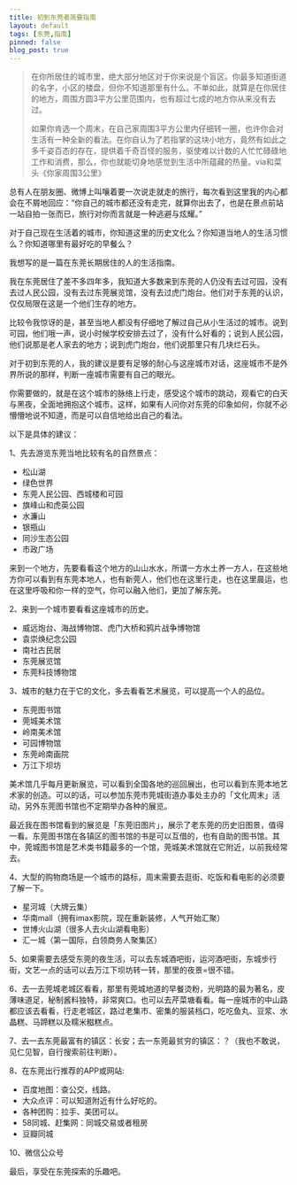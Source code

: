 ```yaml
---
title: 初到东莞者简要指南
layout: default
tags: [东莞,指南]
pinned: false
blog_post: true
---
```





>在你所居住的城市里，绝大部分地区对于你来说是个盲区。你最多知道街道的名字，小区的楼盘，但你不知道那里有什么。不单如此，就算是在你居住的地方，周围方圆3平方公里范围内，也有超过七成的地方你从来没有去过。
>
>如果你肯选一个周末，在自己家周围3平方公里内仔细转一圈，也许你会对生活有一种全新的看法。在你自认为了若指掌的这块小地方，竟然有如此之多千姿百态的存在，提供着千奇百怪的服务，驱使难以计数的人忙忙碌碌地工作和消费，那么，你也就能切身地感觉到生活中所蕴藏的热量。via和菜头《你家周围3公里》

总有人在朋友圈、微博上叫嚷着要一次说走就走的旅行，每次看到这里我的内心都会在不屑地回应：“你自己的城市都还没有走完，就算你出去了，也是在景点前站一站自拍一张而已，旅行对你而言就是一种逃避与炫耀。”

对于自己现在生活着的城市，你知道这里的历史文化么？你知道当地人的生活习惯么？你知道哪里有最好吃的早餐么？

我想写的是一篇在东莞长期居住的人的生活指南。

我在东莞居住了差不多四年多，我知道大多数来到东莞的人仍没有去过可园，没有去过人民公园，没有去过东莞展览馆，没有去过虎门炮台。他们对于东莞的认识，仅仅局限在这是一个他们生存的地方。

比较令我惊讶的是，甚至当地人都没有仔细地了解过自己从小生活过的城市。说到可园，他们哦一声，说小时候学校安排去过了，没有什么好看的；说到人民公园，他们说那是老人家去的地方；说到虎门炮台，他们说那里只有几块烂石头。

对于初到东莞的人，我的建议是要有足够的耐心与这座城市对话，这座城市不是外界所说的那样，判断一座城市需要有自己的眼光。

你需要做的，就是在这个城市的脉络上行走，感受这个城市的跳动，观看它的白天与黑夜，全面地拥抱这个城市。这样，如果有人问你对东莞的印象如何，你就不必懵懵地说不知道，而是可以自信地给出自己的看法。

以下是具体的建议：

1、先去游览东莞当地比较有名的自然景点：

- 松山湖
- 绿色世界
- 东莞人民公园、西城楼和可园
- 旗峰山和虎英公园
- 水濂山
- 银瓶山
- 同沙生态公园
- 市政广场

来到一个地方，先要看看这个地方的山山水水，所谓一方水土养一方人，在这些地方你可以看到有东莞本地人，也有新莞人，他们也在这里行走，也在这里晨运，也在这里呼吸和你一样的空气，你可以融入他们，更加了解东莞。

2、来到一个城市要看看这座城市的历史。

- 威远炮台、海战博物馆、虎门大桥和鸦片战争博物馆
- 袁崇焕纪念公园
- 南社古民居
- 东莞展览馆
- 东莞科技博物馆

3、城市的魅力在于它的文化，多去看看艺术展览，可以提高一个人的品位。

- 东莞图书馆
- 莞城美术馆
- 岭南美术馆
- 可园博物馆
- 东莞岭南画院
- 万江下坝坊

美术馆几乎每月更新展览，可以看到全国各地的巡回展出，也可以看到东莞本地艺术家的创造。可以的话，可以参加东莞市莞城街道办事处主办的「文化周末」活动，另外东莞图书馆也不定期举办各种的展览。

最近我在图书馆看到的展览是「东莞旧图片」，展示了老东莞的历史旧图景，值得一看。东莞图书馆在各镇区的图书馆的书是可以互借的，也有自助的图书馆。其中，莞城图书馆是艺术类书籍最多的一个馆，莞城美术馆就在它附近，以前我经常去。

4、大型的购物商场是一个城市的路标，周末需要去逛街、吃饭和看电影的必须要了解一下。

- 星河城（大牌云集）
- 华南mall（拥有imax影院，现在重新装修，人气开始汇聚）
- 世博火山湖（很多人去火山湖看电影）
- 汇一城（第一国际，白领商务人聚集区）

5、如果需要去感受东莞的夜生活，可以去东城酒吧街，运河酒吧街，东城步行街，文艺一点的话可以去万江下坝坊转一转，那里的夜景=很不错。

6、去一去莞城老城区看看，那里有莞城地道的早餐烫粉，光明路的最为著名，皮薄味道足，秘制酱料独特，非常爽口。也可以去芹菜塘看看。每一座城市的中山路都应该去看看，行走老城区，路过老集市、密集的服装档口，吃吃鱼丸、豆浆、水晶糕、马蹄糕以及糯米糍糕点。

7、去一去东莞最富有的镇区：长安；去一东莞最贫穷的镇区：？（我也不敢说，见仁见智，自行搜索前往判断）。

8、在东莞出行推荐的APP或网站:

- 百度地图：查公交，线路。
- 大众点评：可以知道附近有什么好吃的。
- 各种团购：拉手、美团可以。
- 58同城、赶集网：同城交易或者租房
- 豆瓣同城



10、微信公众号


最后，享受在东莞探索的乐趣吧。





